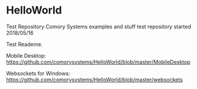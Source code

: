 # HelloWorld
Test Repository
Comory Systems examples and stuff test repository started 2018/05/16

Test Reademe.

Mobile Desktop: https://github.com/comorysystems/HelloWorld/blob/master/MobileDesktop

Websockets for Windows: https://github.com/comorysystems/HelloWorld/blob/master/websockets


